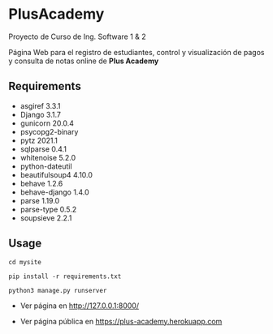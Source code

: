 # PlusAcademy
Proyecto de Curso de Ing. Software 1 & 2

Página Web para el registro de estudiantes, control y visualización de pagos y consulta de notas online de **Plus Academy**

## Requirements
* asgiref  3.3.1
* Django  3.1.7
* gunicorn  20.0.4
* psycopg2-binary
* pytz  2021.1
* sqlparse  0.4.1
* whitenoise  5.2.0
* python-dateutil
* beautifulsoup4  4.10.0
* behave  1.2.6
* behave-django  1.4.0
* parse  1.19.0
* parse-type  0.5.2
* soupsieve  2.2.1

## Usage
```
cd mysite
```

```
pip install -r requirements.txt
```

```
python3 manage.py runserver
```

* Ver página en http://127.0.0.1:8000/

* Ver página pública en https://plus-academy.herokuapp.com
